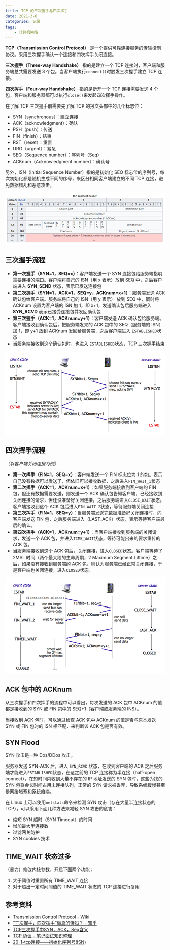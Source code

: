```yaml
---
title: TCP 的三次握手与四次挥手
date: 2021-3-6
categories: 记录
tags:
    - 计算机网络
---
```


**TCP（Transmission Control Protocol）** 是一个提供可靠连接服务的传输控制协议。采用三次握手确认一个连接和四次挥手关闭连接。

**三次握手（Three-way Handshake）** 指的是建立一个 TCP 连接时，客户端和服务端总共需要发送 3 个包。当客户端执行`connect()`时触发三次握手建立 TCP 连接。

**四次挥手（Four-way Handshake）** 指的是断开一个 TCP 连接需要发送 4 个包，客户端和服务器都可以执行`close()`来发起四次挥手操作。

<!-- more -->

在了解 TCP 三次握手前需要先了解 TCP 的报文头部中的几个标志位：
- SYN（synchronous）：建立连接
- ACK（acknowledgment）：确认
- PSH（push）：传送
- FIN（finish）：结束
- RST（reset）：重置
- URG（urgent）：紧急
- SEQ（Sequence number）：序列号（Seq）
- ACKnum（Acknowledgment number）：确认号

另外，ISN（Initial Sequence Number）指的是初始化 SEQ 标志位的序列号，每次初始化都是随机生成不同的序号，来区分相同客户端建立的不同 TCP 连接，避免数据错乱和恶意攻击。

![TCP Header](./header.jpg)

## 三次握手流程

- **第一次握手（SYN=1，SEQ=x）**：客户端发送一个 SYN 连接包给服务端指明需要连接的端口。客户端将自己的 ISN（用 x 表示）放到 SEQ 中，之后客户端进入 **SYN_SEND** 状态，表示已发送连接包
- **第二次握手（SYN=1，ACK=1，SEQ=y，ACKnum=x+1）**：服务端发送 ACK 确认包给客户端。服务端将自己的 ISN（用 y 表示） 放到 SEQ 中，同时将 ACKnum 设置为客户端的 ISN 加 1，即 x+1，发送确认包后服务端进入 **SYN_RCVD** 表示已接受连接包并发回确认包
- **第三次握手（ACK=1，ACKnum=y+1）**：客户端发送 ACK 确认包给服务端。客户端接收到确认包后，把服务端发来的 ACK 包中的 SEQ（服务端的 ISN）加 1，即 y+1 放到 ACKnum 发回给服务端，之后客户端进入 `ESTABLISHED`状态
- 当服务端接收到这个确认包时，也进入 `ESTABLISHED`状态，TCP 三次握手结束

![三次握手流程](./3.jpg)

## 四次挥手流程

*（以客户端关闭连接为例）*

- **第一次挥手（FIN=1，SEQ=x）**：客户端发送一个 FIN 标志位为 1 的包。表示自己没有数据可以发送了，但依旧可以接收数据，之后进入`FIN_WAIT_1`状态
- **第二次挥手（ACK=1，ACKnum=x+1）**：如果服务端接收到客户端的 FIN 包，但还有数据需要发送，则发送一个 ACK 确认包告知客户端，已经接收到关闭连接的请求，但还没准备好关闭连接，之后服务端进入`CLOSE_WAIT`状态。客户端接收到这个 ACK 包后进入`FIN_WAIT_2`状态，等待服务端关闭连接
- **第三次挥手（FIN=1，SEQ=y）**：当服务端发送完数据准备好关闭连接时，向客户端发送 FIN 包，之后服务端进入（LAST_ACK）状态，表示等待客户端最后的确认。
- **第四次挥手（ACK=1，ACKnum=y+1）**：当客户端接收到服务端的关闭请求，发送一个 ACK 包，并进入`TIME_WAIT`状态，等待可能出来的要求重传的 ACK 包。
- 当服务端接收到这个 ACK 包后，关闭连接，进入`CLOSED`状态。客户端等待了 2MSL 时间（两个最大段的生命周期，2 Maximum Segment Liftime）之后，如果没有接收到服务端的 ACK 包，则认为服务端已经正常关闭连接，于是客户端也关闭连接，进入`CLOSED`状态。

![四次挥手流程](./4.jpg)

## ACK 包中的 ACKnum

从三次握手和四次挥手的流程中可以看出，每次发送的 ACK 包中 ACKnum 的值都是接收到的 SYN 或 FIN 包中的 SEQ+1（客户端或服务端的 INS）。

当接收到 ACK 包时，可以通过检查 ACK 包中 ACKnum 的值是否与原本发送 SYN 或 FIN 包时的 ISN 相匹配，来判断该 ACK 包是否有效。

## SYN Flood

SYN 攻击是一种 Dos/DDos 攻击。

服务器发送 SYN-ACK 后，进入 `SYN_RCVD` 状态，在收到客户端的 ACK 之后服务端才能进入`ESTABLISHED`状态，在这之前的 TCP 连接称为半连接（half-open connect），在短时间内收到大量不存在的 IP 地址发送的 SYN 包时，这些为找的 SYN 包将会长时间占用未连接队列，正常的 SYN 请求被丢弃，导致系统缓慢甚至是网络堵塞和系统瘫痪。

在 Linux 上可以使用`netstats`命令来检测 SYN 攻击（存在大量半连接状态的 TCP），可以采用下面几种方法来减轻 SYN 攻击的危害：
- 缩短 SYN 超时（SYN Timeout）的时间
- 增加最大半连接数
- 过滤网关防护
- SYN cookies 技术

## TIME_WAIT 状态过多

（暴力）修改内核参数，开启下面两个功能：
1. 大于阈值时重置所有 TIME_WAIT 连接
2. 对于超出一定时间阈值的 TIME_WAIT 状态的 TCP 连接进行复用

## 参考资料

- [Transmission Control Protocol - Wiki](https://en.wikipedia.org/wiki/Transmission_Control_Protocol)
- [“三次握手，四次挥手”你真的懂吗？ - 知乎](https://zhuanlan.zhihu.com/p/53374516)
- [TCP三次握手中SYN，ACK，Seq含义](https://blog.csdn.net/qq_25948717/article/details/80382766)
- [TCP 协议 - 笔记面试知识整理](https://hit-alibaba.github.io/interview/basic/network/TCP.html)
- [20-1-tcp连接——初始化序列号(ISN)](https://blog.csdn.net/qq_35733751/article/details/80552037)
